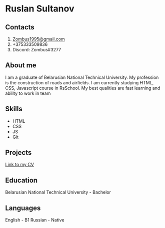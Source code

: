 # Ruslan Sultanov

## Contacts
1. Zombus1995@gmail.com
2. +375333509836
3. Discord: Zombus#3277

## About me
I am a graduate of Belarusian National Technical University. My profession is the construction of roads and airfields.
I am currently studying HTML, CSS, Javascript course in RsSchool.
My best qualities are fast learning and ability to work in team

## Skills
* HTML
* CSS
* JS
* Git

## Projects
[Link to my CV](https://ruslanby.github.io/rsschool-cv/)

## Education
Belarusian National Technical University - Bachelor

## Languages
English - B1
Russian - Native